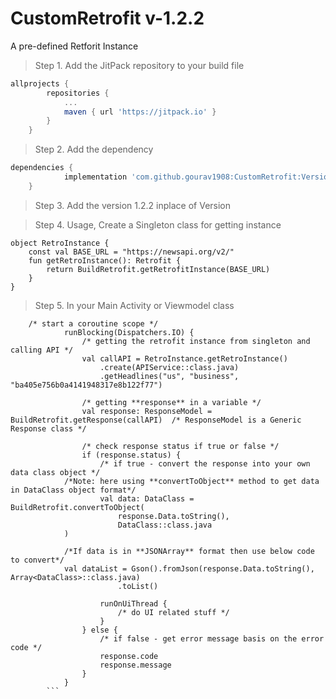 # CustomRetrofit v-1.2.2
A pre-defined Retforit Instance
 > Step 1. Add the JitPack repository to your build file

```gradle
allprojects {
		repositories {
			...
			maven { url 'https://jitpack.io' }
		}
	}
  ```
  > Step 2. Add the dependency

```gradle
dependencies {
	        implementation 'com.github.gourav1908:CustomRetrofit:Version'
	}
  ```
  > Step 3. Add the version 1.2.2 inplace of Version


> Step 4. Usage, Create a Singleton class for getting instance

```singleton
object RetroInstance {
    const val BASE_URL = "https://newsapi.org/v2/"
    fun getRetroInstance(): Retrofit {
        return BuildRetrofit.getRetrofitInstance(BASE_URL)
    }
}
```

> Step 5. In your Main Activity or Viewmodel class

```
	/* start a coroutine scope */
            runBlocking(Dispatchers.IO) {
                /* getting the retrofit instance from singleton and calling API */
                val callAPI = RetroInstance.getRetroInstance()
                    .create(APIService::class.java)
                    .getHeadlines("us", "business", "ba405e756b0a4141948317e8b122f77")

                /* getting **response** in a variable */
                val response: ResponseModel = BuildRetrofit.getResponse(callAPI)  /* ResponseModel is a Generic Response class */

                /* check response status if true or false */
                if (response.status) {
                    /* if true - convert the response into your own data class object */
		    /*Note: here using **convertToObject** method to get data in DataClass object format*/
                	val data: DataClass = BuildRetrofit.convertToObject(
                    	response.Data.toString(),
                    	DataClass::class.java
			)
			
			/*If data is in **JSONArray** format then use below code to convert*/
			val dataList = Gson().fromJson(response.Data.toString(), Array<DataClass>::class.java)
                        .toList()
		    
                    runOnUiThread {
                        /* do UI related stuff */
                    }
                } else {
                    /* if false - get error message basis on the error code */
                    response.code
                    response.message
                }
            }
	    ```








